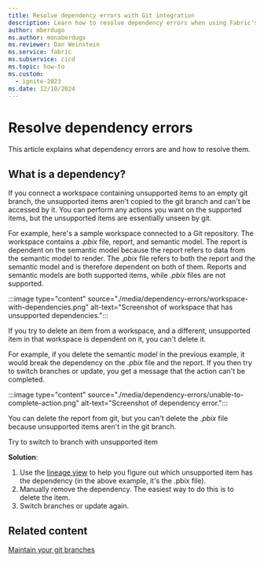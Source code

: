 ```yaml
---
title: Resolve dependency errors with Git integration
description: Learn how to resolve dependency errors when using Fabric's git integration tools.
author: mberdugo
ms.author: monaberdugo
ms.reviewer: Dan Weinstein
ms.service: fabric
ms.subservice: cicd
ms.topic: how-to
ms.custom:
  - ignite-2023
ms.date: 12/10/2024
---
```


# Resolve dependency errors

This article explains what dependency errors are and how to resolve them.

## What is a dependency?

If you connect a workspace containing unsupported items to an empty git branch, the unsupported items aren't copied to the git branch and can't be accessed by it. You can perform any actions you want on the supported items, but the unsupported items are essentially unseen by git.

For example, here's a sample workspace connected to a Git repository. The workspace contains a *.pbix* file, report, and semantic model. The report is dependent on the semantic model because the report refers to data from the semantic model to render. The *.pbix* file refers to both the report and the semantic model and is therefore dependent on both of them. Reports and semantic models are both supported items, while *.pbix* files are not supported.

:::image type="content" source="./media/dependency-errors/workspace-with-dependencies.png" alt-text="Screenshot of workspace that has unsupported dependencies.":::

If you try to delete an item from a workspace, and a different, unsupported item in that workspace is dependent on it, you can't delete it.

For example, if you delete the semantic model in the previous example, it would break the dependency on the *.pbix* file and the report. If you then try to switch branches or update, you get a message that the action can't be completed.

:::image type="content" source="./media/dependency-errors/unable-to-complete-action.png" alt-text="Screenshot of dependency error.":::

You can delete the report from git, but you can't delete the *.pbix* file because unsupported items aren't in the git branch.

Try to switch to branch with unsupported item

**Solution**:

1. Use the [lineage view](../../governance/lineage.md) to help you figure out which unsupported item has the dependency (in the above example, it's the .pbix file).
1. Manually remove the dependency. The easiest way to do this is to delete the item.
1. Switch branches or update again.

## Related content

[Maintain your git branches](./manage-branches.md)
